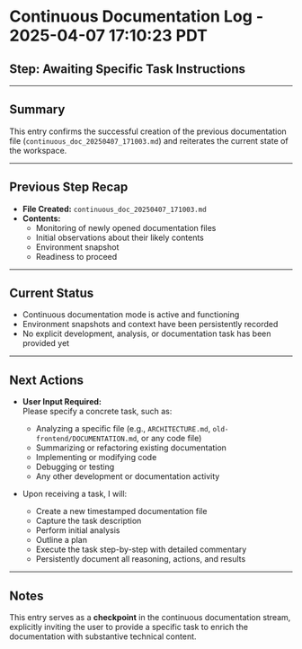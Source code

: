 # Continuous Documentation Log - 2025-04-07 17:10:23 PDT

## Step: Awaiting Specific Task Instructions

---

## Summary

This entry confirms the successful creation of the previous documentation file (`continuous_doc_20250407_171003.md`) and reiterates the current state of the workspace.

---

## Previous Step Recap

- **File Created:** `continuous_doc_20250407_171003.md`
- **Contents:**  
  - Monitoring of newly opened documentation files  
  - Initial observations about their likely contents  
  - Environment snapshot  
  - Readiness to proceed

---

## Current Status

- Continuous documentation mode is active and functioning
- Environment snapshots and context have been persistently recorded
- No explicit development, analysis, or documentation task has been provided yet

---

## Next Actions

- **User Input Required:**  
  Please specify a concrete task, such as:
  - Analyzing a specific file (e.g., `ARCHITECTURE.md`, `old-frontend/DOCUMENTATION.md`, or any code file)
  - Summarizing or refactoring existing documentation
  - Implementing or modifying code
  - Debugging or testing
  - Any other development or documentation activity

- Upon receiving a task, I will:
  - Create a new timestamped documentation file
  - Capture the task description
  - Perform initial analysis
  - Outline a plan
  - Execute the task step-by-step with detailed commentary
  - Persistently document all reasoning, actions, and results

---

## Notes

This entry serves as a **checkpoint** in the continuous documentation stream, explicitly inviting the user to provide a specific task to enrich the documentation with substantive technical content.
